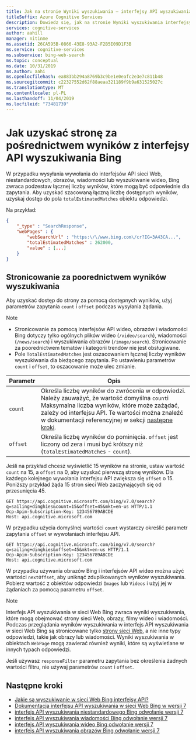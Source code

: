 ```yaml
---
title: Jak na stronie Wyniki wyszukiwania — interfejsy API wyszukiwania Bing
titleSuffix: Azure Cognitive Services
description: Dowiedz się, jak na stronie Wyniki wyszukiwania interfejsy API wyszukiwania Bing.
services: cognitive-services
author: aahill
manager: nitinme
ms.assetid: 26CA595B-0866-43E8-93A2-F2B5E09D1F3B
ms.service: cognitive-services
ms.subservice: bing-web-search
ms.topic: conceptual
ms.date: 10/31/2019
ms.author: aahi
ms.openlocfilehash: ea883bb294a8769b3c9be1e0eafc2e3e7c811b48
ms.sourcegitcommit: c22327552d62f88aeaa321189f9b9a631525027c
ms.translationtype: MT
ms.contentlocale: pl-PL
ms.lasthandoff: 11/04/2019
ms.locfileid: "73481739"
---
```

# <a name="how-to-page-through-results-from-the-bing-search-apis"></a>Jak uzyskać stronę za pośrednictwem wyników z interfejsy API wyszukiwania Bing

W przypadku wysyłania wywołania do interfejsów API sieci Web, niestandardowych, obrazów, wiadomości lub wyszukiwanie wideo, Bing zwraca podzestaw łącznej liczby wyników, które mogą być odpowiednie dla zapytania. Aby uzyskać szacowaną łączną liczbę dostępnych wyników, uzyskaj dostęp do pola `totalEstimatedMatches` obiektu odpowiedzi. 

Na przykład: 

```json
{
    "_type" : "SearchResponse",
    "webPages" : {
        "webSearchUrl" : "https:\/\/www.bing.com\/cr?IG=3A43CA...",
        "totalEstimatedMatches" : 262000,
        "value" : [...]
    }
}  
```

## <a name="paging-through-search-results"></a>Stronicowanie za poorednictwem wyników wyszukiwania

Aby uzyskać dostęp do strony za pomocą dostępnych wyników, użyj parametrów zapytania `count` i `offset` podczas wysyłania żądania.  

> [!NOTE]
>
> * Stronicowanie za pomocą interfejsów API wideo, obrazów i wiadomości Bing dotyczy tylko ogólnych plików wideo (`/video/search`), wiadomości (`/news/search`) i wyszukiwania obrazów (`/image/search`). Stronicowanie za poorednictwem tematów i kategorii trendów nie jest obsługiwane.  
> * Pole `TotalEstimatedMatches` jest oszacowaniem łącznej liczby wyników wyszukiwania dla bieżącego zapytania. Po ustawieniu parametrów `count` i `offset`, to oszacowanie może ulec zmianie.

| Parametr | Opis                                                                                                                                                                |
|-----------|----------------------------------------------------------------------------------------------------------------------------------------------------------------------------|
| `count`   | Określa liczbę wyników do zwrócenia w odpowiedzi. Należy zauważyć, że wartość domyślna `count`i Maksymalna liczba wyników, które może zażądać, zależy od interfejsu API. Te wartości można znaleźć w dokumentacji referencyjnej w sekcji [następne kroki](#next-steps). |
| `offset`  | Określa liczbę wyników do pominięcia. `offset` jest liczony od zera i musi być krótszy niż (`totalEstimatedMatches` - `count`).                                           |

Jeśli na przykład chcesz wyświetlić 15 wyników na stronie, ustaw wartość `count` na 15, a `offset` na 0, aby uzyskać pierwszą stronę wyników. Dla każdego kolejnego wywołania interfejsu API zwiększa się `offset` o 15. Poniższy przykład żąda 15 stron sieci Web zaczynających się od przesunięcia 45.

```  
GET https://api.cognitive.microsoft.com/bing/v7.0/search?q=sailing+dinghies&count=15&offset=45&mkt=en-us HTTP/1.1  
Ocp-Apim-Subscription-Key: 123456789ABCDE  
Host: api.cognitive.microsoft.com  
```

W przypadku użycia domyślnej wartości `count` wystarczy określić parametr zapytania `offset` w wywołaniach interfejsu API.  

```  
GET https://api.cognitive.microsoft.com/bing/v7.0/search?q=sailing+dinghies&offset=45&mkt=en-us HTTP/1.1  
Ocp-Apim-Subscription-Key: 123456789ABCDE  
Host: api.cognitive.microsoft.com  
```

W przypadku używania obrazów Bing i interfejsów API wideo można użyć wartości `nextOffset`, aby uniknąć zduplikowanych wyników wyszukiwania. Pobierz wartość z obiektów odpowiedzi `Images` lub `Videos` i użyj jej w żądaniach za pomocą parametru `offset`.  

> [!NOTE]
> Interfejs API wyszukiwania w sieci Web Bing zwraca wyniki wyszukiwania, które mogą obejmować strony sieci Web, obrazy, filmy wideo i wiadomości. Podczas przeglądania wyników wyszukiwania w interfejs API wyszukiwania w sieci Web Bing są stronicowane tylko [strony sieci Web](https://docs.microsoft.com/rest/api/cognitiveservices-bingsearch/bing-web-api-v7-reference#webpage), a nie inne typy odpowiedzi, takie jak obrazy lub wiadomości. Wyniki wyszukiwania w obiektach `WebPage` mogą zawierać również wyniki, które są wyświetlane w innych typach odpowiedzi.
>
> Jeśli używasz `responseFilter` parametru zapytania bez określenia żadnych wartości filtru, nie używaj parametrów `count` i `offset`. 

## <a name="next-steps"></a>Następne kroki

* [Jakie są wyszukiwanie w sieci Web Bing interfejsy API?](bing-api-comparison.md)
* [Dokumentacja interfejsu API wyszukiwania w sieci Web Bing w wersji 7](https://docs.microsoft.com/rest/api/cognitiveservices-bingsearch/bing-web-api-v7-reference)
* [interfejs API wyszukiwania niestandardowego Bing odwołanie wersji 7](https://docs.microsoft.com/rest/api/cognitiveservices-bingsearch/bing-custom-search-api-v7-reference)
* [interfejs API wyszukiwania wiadomości Bing odwołanie wersji 7](https://docs.microsoft.com/rest/api/cognitiveservices-bingsearch/bing-news-api-v7-reference)
* [interfejs API wyszukiwania wideo Bing odwołanie wersji 7](https://docs.microsoft.com/rest/api/cognitiveservices-bingsearch/bing-video-api-v7-reference)
* [interfejs API wyszukiwania obrazów Bing odwołanie wersji 7](https://docs.microsoft.com/rest/api/cognitiveservices-bingsearch/bing-images-api-v7-reference)
